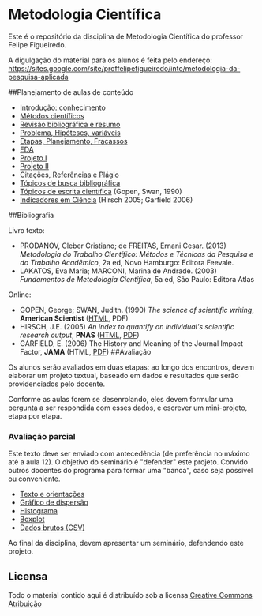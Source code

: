 # Metodologia Científica

Este é o repositório da disciplina de Metodologia Científica do professor Felipe Figueiredo.

A digulgação do material para os alunos é feita pelo endereço: https://sites.google.com/site/proffelipefigueiredo/into/metodologia-da-pesquisa-aplicada

##Planejamento de aulas de conteúdo

* [Introdução: conhecimento](https://github.com/philsf/Metodologia_Cientifica/raw/master/Aulas/MC%20-%20Aula%20Intro.pdf)
* [Métodos científicos](https://github.com/philsf/Metodologia_Cientifica/raw/master/Aulas/MC%20-%20Aula%20Metodos.pdf)
* [Revisão bibliográfica e resumo](https://github.com/philsf/Metodologia_Cientifica/raw/master/Aulas/MC%20-%20Aula%20Revisao_resumo.pdf)
* [Problema, Hipóteses, variáveis](https://github.com/philsf/Metodologia_Cientifica/raw/master/Aulas/MC%20-%20Aula%20Hipoteses_variaveis.pdf)
* [Etapas, Planejamento, Fracassos](https://github.com/philsf/Metodologia_Cientifica/raw/master/Aulas/MC%20-%20Aula%20Etapas.pdf)
* [EDA](https://github.com/philsf/Metodologia_Cientifica/raw/master/Aulas/MC%20-%20Aula%20EDA.pdf)
* [Projeto I](https://github.com/philsf/Metodologia_Cientifica/raw/master/Aulas/MC%20-%20Aula%20ProjetoI.pdf)
* [Projeto II](https://github.com/philsf/Metodologia_Cientifica/raw/master/Aulas/MC%20-%20Aula%20ProjetoII.pdf)
* [Citações, Referências e Plágio](https://github.com/philsf/Metodologia_Cientifica/raw/master/Aulas/MC%20-%20Aula%20Referencias.pdf)
* [Tópicos de busca bibliográfica](https://github.com/philsf/Metodologia_Cientifica/raw/master/Aulas/MC%20-%20Aula%20Busca.pdf)
* [Tópicos de escrita científica](https://github.com/philsf/Metodologia_Cientifica/raw/master/Aulas/MC%20-%20Aula%20Escrita.pdf) (Gopen, Swan, 1990)
* [Indicadores em Ciência](https://github.com/philsf/Metodologia_Cientifica/raw/master/Aulas/MC%20-%20Aula%20Indicadores.pdf) (Hirsch 2005; Garfield 2006)

##Bibliografia

Livro texto:
* PRODANOV, Cleber Cristiano; de FREITAS, Ernani Cesar. (2013) *Metodologia do Trabalho Científico: Métodos e Técnicas da Pesquisa e do Trabalho Acadêmico*, 2a ed, Novo Hamburgo: Editora Feevale.
* LAKATOS, Eva Maria; MARCONI, Marina de Andrade. (2003) *Fundamentos de Metodologia Científica*, 5a ed, São Paulo: Editora Atlas

Online:
* GOPEN, George; SWAN, Judith. (1990) *The science of scientific writing*, **American Scientist** ([HTML](http://www.americanscientist.org/issues/pub/the-science-of-scientific-writing/99999), PDF)
* HIRSCH, J.E. (2005) *An index to quantify an individual's scientific research output*, **PNAS** ([HTML](http://www.pnas.org/content/102/46/16569), [PDF](http://www.pnas.org/content/102/46/16569.full.pdf))
* GARFIELD, E. (2006) The History and Meaning of the Journal Impact Factor, **JAMA** (HTML, [PDF](http://garfield.library.upenn.edu/papers/jamajif2006.pdf))
##Avaliação

Os alunos serão avaliados em duas etapas: ao longo dos encontros, devem elaborar um projeto textual, baseado em dados e resultados que serão providenciados pelo docente.

Conforme as aulas forem se desenrolando, eles devem formular uma pergunta a ser respondida com esses dados, e escrever um mini-projeto, etapa por etapa.


### Avaliação parcial ###

Este texto deve ser enviado com antecedência (de preferência no máximo até a aula 12). O objetivo do seminário é "defender" este projeto. Convido outros docentes do programa para formar uma "banca", caso seja possível ou conveniente.

* [Texto e orientações](https://github.com/philsf/Metodologia_Cientifica/raw/master/Trabalhos/MC-Avaliacao_parcial.pdf)
* [Gráfico de dispersão](https://github.com/philsf/Metodologia_Cientifica/raw/master/Trabalhos/dispersao.png)
* [Histograma](https://github.com/philsf/Metodologia_Cientifica/raw/master/Trabalhos/histograma.png)
* [Boxplot](https://github.com/philsf/Metodologia_Cientifica/raw/master/Trabalhos/boxplot.png)
* [Dados brutos (CSV)](https://github.com/philsf/Metodologia_Cientifica/raw/master/Trabalhos/MC-avaliacao_parcial.csv)

Ao final da disciplina, devem apresentar um seminário, defendendo este projeto.

## Licensa
Todo o material contido aqui é distribuído sob a licensa [Creative Commons Atribuição](http://creativecommons.org/licenses/by/4.0/deed.pt_BR)
